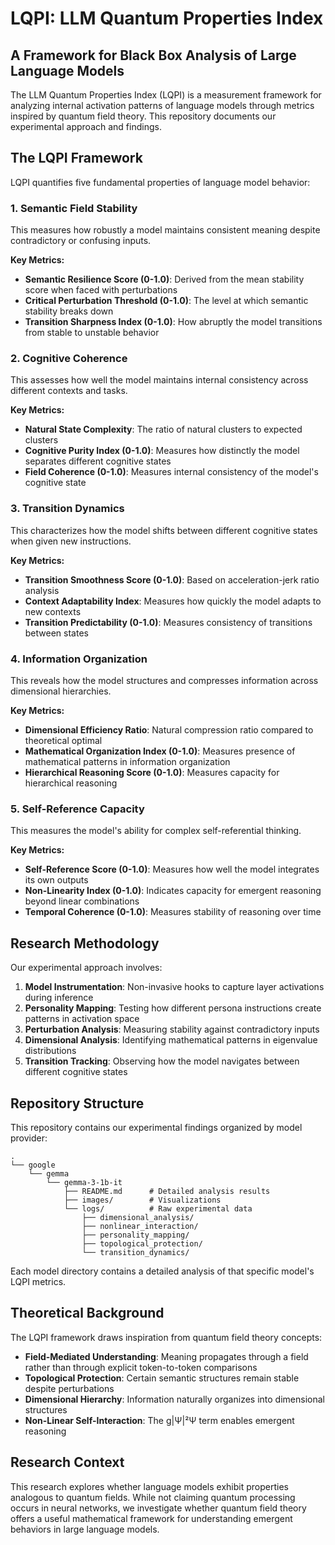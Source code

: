 # LQPI: LLM Quantum Properties Index

## A Framework for Black Box Analysis of Large Language Models

The LLM Quantum Properties Index (LQPI) is a measurement framework for analyzing internal activation patterns of language models through metrics inspired by quantum field theory. This repository documents our experimental approach and findings.

## The LQPI Framework

LQPI quantifies five fundamental properties of language model behavior:

### 1. Semantic Field Stability

This measures how robustly a model maintains consistent meaning despite contradictory or confusing inputs.

**Key Metrics:**
- **Semantic Resilience Score (0-1.0)**: Derived from the mean stability score when faced with perturbations
- **Critical Perturbation Threshold (0-1.0)**: The level at which semantic stability breaks down
- **Transition Sharpness Index (0-1.0)**: How abruptly the model transitions from stable to unstable behavior

### 2. Cognitive Coherence

This assesses how well the model maintains internal consistency across different contexts and tasks.

**Key Metrics:**
- **Natural State Complexity**: The ratio of natural clusters to expected clusters
- **Cognitive Purity Index (0-1.0)**: Measures how distinctly the model separates different cognitive states
- **Field Coherence (0-1.0)**: Measures internal consistency of the model's cognitive state

### 3. Transition Dynamics

This characterizes how the model shifts between different cognitive states when given new instructions.

**Key Metrics:**
- **Transition Smoothness Score (0-1.0)**: Based on acceleration-jerk ratio analysis
- **Context Adaptability Index**: Measures how quickly the model adapts to new contexts
- **Transition Predictability (0-1.0)**: Measures consistency of transitions between states

### 4. Information Organization

This reveals how the model structures and compresses information across dimensional hierarchies.

**Key Metrics:**
- **Dimensional Efficiency Ratio**: Natural compression ratio compared to theoretical optimal
- **Mathematical Organization Index (0-1.0)**: Measures presence of mathematical patterns in information organization
- **Hierarchical Reasoning Score (0-1.0)**: Measures capacity for hierarchical reasoning

### 5. Self-Reference Capacity

This measures the model's ability for complex self-referential thinking.

**Key Metrics:**
- **Self-Reference Score (0-1.0)**: Measures how well the model integrates its own outputs
- **Non-Linearity Index (0-1.0)**: Indicates capacity for emergent reasoning beyond linear combinations
- **Temporal Coherence (0-1.0)**: Measures stability of reasoning over time

## Research Methodology

Our experimental approach involves:

1. **Model Instrumentation**: Non-invasive hooks to capture layer activations during inference
2. **Personality Mapping**: Testing how different persona instructions create patterns in activation space
3. **Perturbation Analysis**: Measuring stability against contradictory inputs
4. **Dimensional Analysis**: Identifying mathematical patterns in eigenvalue distributions
5. **Transition Tracking**: Observing how the model navigates between different cognitive states

## Repository Structure

This repository contains our experimental findings organized by model provider:

```
.
└── google
    └── gemma
        └── gemma-3-1b-it
            ├── README.md      # Detailed analysis results
            ├── images/        # Visualizations
            └── logs/          # Raw experimental data
                ├── dimensional_analysis/
                ├── nonlinear_interaction/
                ├── personality_mapping/
                ├── topological_protection/
                └── transition_dynamics/
```

Each model directory contains a detailed analysis of that specific model's LQPI metrics.

## Theoretical Background

The LQPI framework draws inspiration from quantum field theory concepts:

- **Field-Mediated Understanding**: Meaning propagates through a field rather than through explicit token-to-token comparisons
- **Topological Protection**: Certain semantic structures remain stable despite perturbations
- **Dimensional Hierarchy**: Information naturally organizes into dimensional structures
- **Non-Linear Self-Interaction**: The g|Ψ|²Ψ term enables emergent reasoning



## Research Context

This research explores whether language models exhibit properties analogous to quantum fields. While not claiming quantum processing occurs in neural networks, we investigate whether quantum field theory offers a useful mathematical framework for understanding emergent behaviors in large language models.